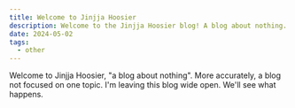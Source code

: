 ```yaml
---
title: Welcome to Jinjja Hoosier
description: Welcome to the Jinjja Hoosier blog! A blog about nothing.
date: 2024-05-02
tags:
  - other
---
```

Welcome to Jinjja Hoosier, "a blog about nothing". More accurately, a blog not focused on one topic. I'm leaving this blog wide open. We'll see what happens.